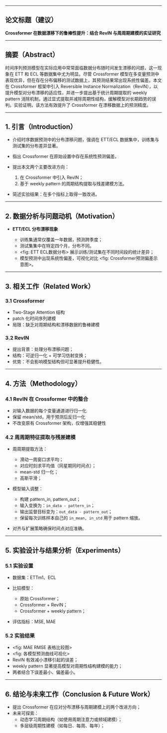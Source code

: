
---

## 论文标题（建议）

**Crossformer 在数据漂移下的鲁棒性提升：结合 RevIN 与周周期建模的实证研究**

---

## 摘要（Abstract）

时间序列预测模型在实际应用中常常面临数据分布随时间发生漂移的问题，这一现象在 ETT 和 ECL 等数据集中尤为明显。尽管 Crossformer 模型在多变量预测中表现优异，但在存在分布偏移的测试数据上，其预测结果常出现系统性偏差。本文在 Crossformer 框架中引入 Reversible Instance Normalization（RevIN），以提升模型对分布漂移的适应性，并进一步提出基于统计周期提取的 weekly pattern 消除机制，通过显式提取并减除周期性结构，缓解模型对长期趋势的误判。实验证明，该方法有效提升了 Crossformer 在漂移数据上的预测精度。

---

## 1. 引言（Introduction）

* 介绍时序数据预测中的分布漂移问题，强调在 ETT/ECL 数据集中，训练集与测试集的分布差异显著。
* 指出 Crossformer 在原始设置中存在系统性预测偏差。
* 提出本文两个主要改进方向：

  1. 在 Crossformer 中引入 RevIN；
  2. 基于 weekly pattern 的周期结构提取与残差建模方法。
* 简述实验结果：在多个指标上取得一致改进。

---

## 2. 数据分析与问题动机（Motivation）

* **ETT/ECL 分布漂移现象**

  * 训练集通常仅覆盖一年数据，预测跨季度；
  * 测试集集中在特定四个月，分布不同。
  * \<fig: ETT ECL数据分布> 展示训练/测试集在不同时间段的统计差异；
  * 模型预测中出现系统性偏差，可视化对比 \<fig: Crossformer预测偏差示意图>。
---

## 3. 相关工作（Related Work）

### 3.1 Crossformer

* Two-Stage Attention 结构
* patch 化时间序列建模
* 局限：缺乏对周期结构和漂移数据的鲁棒建模

### 3.2 RevIN

* 提出背景：处理分布漂移问题；
* 结构：可逆归一化 + 可学习仿射变换；
* 优势：不会影响模型结构但可显著提升稳健性。

---

## 4. 方法（Methodology）

### 4.1 RevIN 在 Crossformer 中的整合

* 对输入数据的每个变量通道进行归一化
* 保留 mean/std，用于预测后反归一化
* 不改变原有 Crossformer 架构，仅增强其稳健性

### 4.2 周周期特征提取与残差建模

* 周周期提取方法：

  * 滑动一周窗口求平均；
  * 对应时刻求平均值（同星期同时间点）；
  * mean-std 归一化；
  * 高斯平滑；
* 模型输入调整：

  * 构建 pattern\_in, pattern\_out；
  * 输入变换为：`in_data - pattern_in`；
  * 输出监督目标变为：`out_data - pattern_out`；
  * 保留每次训练样本自己的 `in_mean, in_std` 用于 pattern 缩放。
* 对齐与扩展策略确保时间点对应准确。

---

## 5. 实验设计与结果分析（Experiments）

### 5.1 实验设置

* 数据集：ETTm1、ECL
* 比较模型：

  * 原始 Crossformer；
  * Crossformer + RevIN；
  * Crossformer + weekly pattern；
* 评估指标：MSE, MAE

### 5.2 实验结果

* \<fig: MAE RMSE 表格比较图>
* \<fig: 各模型预测曲线可视化>
* RevIN 有效减小漂移引起的误差；
* weekly pattern 显著提高模型对周期性结构建模的能力；
* 两者结合下误差最小、偏差最小。

---

## 6. 结论与未来工作（Conclusion & Future Work）

* 提出 Crossformer 在应对分布漂移与周期建模上的两个改进方向；
* 未来可探索：
  * 动态学习周期结构（如使用周期注意力或频域建模）；
  * 多层级周期性建模（如每日、每周、每年）；

